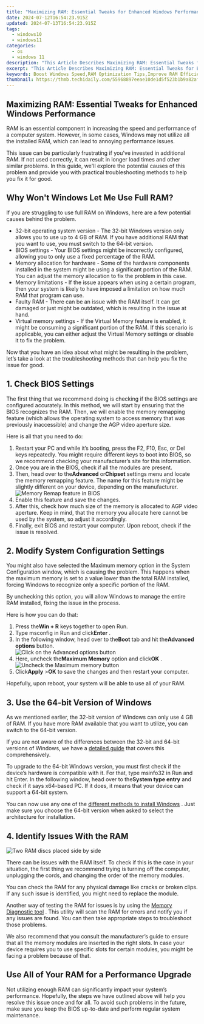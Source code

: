 ```yaml
---
title: "Maximizing RAM: Essential Tweaks for Enhanced Windows Performance"
date: 2024-07-12T16:54:23.915Z
updated: 2024-07-13T16:54:23.915Z
tags:
  - windows10
  - windows11
categories:
  - os
  - windows 11
description: "This Article Describes Maximizing RAM: Essential Tweaks for Enhanced Windows Performance"
excerpt: "This Article Describes Maximizing RAM: Essential Tweaks for Enhanced Windows Performance"
keywords: Boost Windows Speed,RAM Optimization Tips,Improve RAM Efficiency,Enhance PC Performance,RAM Tweaks for Win Users,Accelerate Windows with RAM,Optimize RAM Utilization
thumbnail: https://thmb.techidaily.com/55968897eeae10de1d5f523b1b9a82af3b28230cb64c488e57f8a46fc7ba58f0.jpg
---
```


## Maximizing RAM: Essential Tweaks for Enhanced Windows Performance

 RAM is an essential component in increasing the speed and performance of a computer system. However, in some cases, Windows may not utilize all the installed RAM, which can lead to annoying performance issues.

 This issue can be particularly frustrating if you've invested in additional RAM. If not used correctly, it can result in longer load times and other similar problems. In this guide, we'll explore the potential causes of this problem and provide you with practical troubleshooting methods to help you fix it for good.

## Why Won't Windows Let Me Use Full RAM?

 If you are struggling to use full RAM on Windows, here are a few potential causes behind the problem.

* 32-bit operating system version - The 32-bit Windows version only allows you to use up to 4 GB of RAM. If you have additional RAM that you want to use, you must switch to the 64-bit version.
* BIOS settings - Your BIOS settings might be incorrectly configured, allowing you to only use a fixed percentage of the RAM.
* Memory allocation for hardware - Some of the hardware components installed in the system might be using a significant portion of the RAM. You can adjust the memory allocation to fix the problem in this case.
* Memory limitations - If the issue appears when using a certain program, then your system is likely to have imposed a limitation on how much RAM that program can use.
* Faulty RAM - There can be an issue with the RAM itself. It can get damaged or just might be outdated, which is resulting in the issue at hand.
* Virtual memory settings - If the Virtual Memory feature is enabled, it might be consuming a significant portion of the RAM. If this scenario is applicable, you can either adjust the Virtual Memory settings or disable it to fix the problem.

 Now that you have an idea about what might be resulting in the problem, let’s take a look at the troubleshooting methods that can help you fix the issue for good.

## 1\. Check BIOS Settings

 The first thing that we recommend doing is checking if the BIOS settings are configured accurately. In this method, we will start by ensuring that the BIOS recognizes the RAM. Then, we will enable the memory remapping feature (which allows the operating system to access memory that was previously inaccessible) and change the AGP video aperture size.

Here is all that you need to do:

1. Restart your PC and while it’s booting, press the F2, F10, Esc, or Del keys repeatedly. You might require different keys to boot into BIOS, so we recommend checking your manufacturer’s site for this information.
2. Once you are in the BIOS, check if all the modules are present.
3. Then, head over to the**Advanced** or**Chipset** settings menu and locate the memory remapping feature. The name for this feature might be slightly different on your device, depending on the manufacturer.  
![Memory Remap feature in BIOS](https://static1.makeuseofimages.com/wordpress/wp-content/uploads/2023/03/memory-remap-feature.jpg)
4. Enable this feature and save the changes.
5. After this, check how much size of the memory is allocated to AGP video aperture. Keep in mind, that the memory you allocate here cannot be used by the system, so adjust it accordingly.
6. Finally, exit BIOS and restart your computer. Upon reboot, check if the issue is resolved.

## 2\. Modify System Configuration Settings

 You might also have selected the Maximum memory option in the System Configuration window, which is causing the problem. This happens when the maximum memory is set to a value lower than the total RAM installed, forcing Windows to recognize only a specific portion of the RAM.

 By unchecking this option, you will allow Windows to manage the entire RAM installed, fixing the issue in the process.

Here is how you can do that:

1. Press the**Win + R** keys together to open Run.
2. Type msconfig in Run and click**Enter** .
3. In the following window, head over to the**Boot** tab and hit the**Advanced options** button.  
![Click on the Advanced options button](https://static1.makeuseofimages.com/wordpress/wp-content/uploads/2023/03/advanced-options-button.jpg)
4. Here, uncheck the**Maximum Memory** option and click**OK** .  
![Uncheck the Maximum memory button](https://static1.makeuseofimages.com/wordpress/wp-content/uploads/2023/03/maximum-memory.jpg)
5. Click**Apply** \>**OK** to save the changes and then restart your computer.

 Hopefully, upon reboot, your system will be able to use all of your RAM.

## 3\. Use the 64-bit Version of Windows

 As we mentioned earlier, the 32-bit version of Windows can only use 4 GB of RAM. If you have more RAM available that you want to utilize, you can switch to the 64-bit version.

 If you are not aware of the differences between the 32-bit and 64-bit versions of Windows, we have a [detailed guide](https://www.makeuseof.com/tag/difference-32-bit-64-bit-windows/) that covers this comprehensively.

 To upgrade to the 64-bit Windows version, you must first check if the device’s hardware is compatible with it. For that, type msinfo32 in Run and hit Enter. In the following window, head over to the**System type entry** and check if it says x64-based PC. If it does, it means that your device can support a 64-bit system.

 You can now use any one of the [different methods to install Windows](https://www.makeuseof.com/different-methods-to-install-windows-11/) . Just make sure you choose the 64-bit version when asked to select the architecture for installation.

## 4\. Identify Issues With the RAM
![Two RAM discs placed side by side](https://static1.makeuseofimages.com/wordpress/wp-content/uploads/2023/03/ram.jpg)

 There can be issues with the RAM itself. To check if this is the case in your situation, the first thing we recommend trying is turning off the computer, unplugging the cords, and changing the order of the memory modules.

 You can check the RAM for any physical damage like cracks or broken clips. If any such issue is identified, you might need to replace the module.

 Another way of testing the RAM for issues is by using the [Memory Diagnostic tool](https://www.makeuseof.com/ways-to-open-windows-memory-diagnostic/) . This utility will scan the RAM for errors and notify you if any issues are found. You can then take appropriate steps to troubleshoot those problems.

 We also recommend that you consult the manufacturer’s guide to ensure that all the memory modules are inserted in the right slots. In case your device requires you to use specific slots for certain modules, you might be facing a problem because of that.

## Use All of Your RAM for a Performance Upgrade

 Not utilizing enough RAM can significantly impact your system’s performance. Hopefully, the steps we have outlined above will help you resolve this issue once and for all. To avoid such problems in the future, make sure you keep the BIOS up-to-date and perform regular system maintenance.


<ins class="adsbygoogle"
     style="display:block"
     data-ad-format="autorelaxed"
     data-ad-client="ca-pub-7571918770474297"
     data-ad-slot="1223367746"></ins>



<ins class="adsbygoogle"
     style="display:block"
     data-ad-client="ca-pub-7571918770474297"
     data-ad-slot="8358498916"
     data-ad-format="auto"
     data-full-width-responsive="true"></ins>




